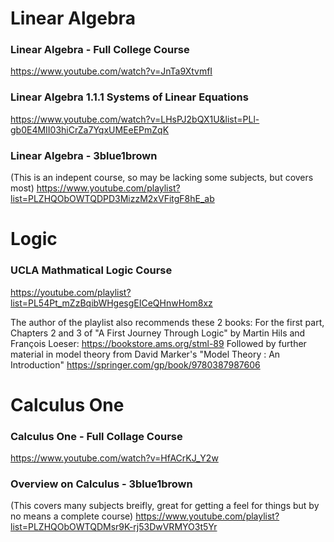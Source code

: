 # Linear Algebra

### Linear Algebra - Full College Course
https://www.youtube.com/watch?v=JnTa9XtvmfI

### Linear Algebra 1.1.1 Systems of Linear Equations
https://www.youtube.com/watch?v=LHsPJ2bQX1U&list=PLl-gb0E4MII03hiCrZa7YqxUMEeEPmZqK

### Linear Algebra - 3blue1brown
(This is an indepent course, so may be lacking some subjects, but covers most)
https://www.youtube.com/playlist?list=PLZHQObOWTQDPD3MizzM2xVFitgF8hE_ab

# Logic

### UCLA Mathmatical Logic Course
https://youtube.com/playlist?list=PL54Pt_mZzBqibWHgesgEICeQHnwHom8xz 

The author of the playlist also recommends these 2 books: 
For the first part, Chapters 2 and 3 of "A First Journey Through Logic" by Martin Hils and François Loeser:
https://bookstore.ams.org/stml-89
Followed by further material in model theory from David Marker's "Model Theory : An Introduction"
https://springer.com/gp/book/9780387987606

# Calculus One

### Calculus One - Full Collage Course
https://www.youtube.com/watch?v=HfACrKJ_Y2w

### Overview on Calculus - 3blue1brown
(This covers many subjects breifly, great for getting a feel for things but by no means a complete course)
https://www.youtube.com/playlist?list=PLZHQObOWTQDMsr9K-rj53DwVRMYO3t5Yr 